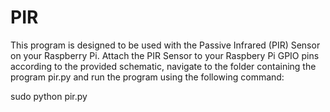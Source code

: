 PIR
===
This program is designed to be used with the Passive Infrared (PIR) Sensor on your Raspberry Pi. Attach the PIR Sensor to your Raspbery Pi GPIO pins according to the provided schematic, navigate to the folder containing the program pir.py and run the program using the following command:

sudo python pir.py
